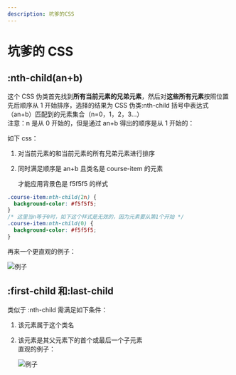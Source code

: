 ```yaml
---
description: 坑爹的CSS
---
```


# 坑爹的 CSS

## :nth-child\(an+b\)

这个 CSS 伪类首先找到**所有当前元素的兄弟元素**，然后对**这些所有元素**按照位置先后顺序从 1 开始排序，选择的结果为 CSS 伪类:nth-child 括号中表达式（an+b）匹配到的元素集合（n=0，1，2，3...）  
注意：n 是从 0 开始的，但是通过 an+b 得出的顺序是从 1 开始的：

如下 css：

1. 对当前元素的和当前元素的所有兄弟元素进行排序
2. 同时满足顺序是 an+b 且类名是 course-item 的元素

   才能应用背景色是 f5f5f5 的样式

```css
.course-item:nth-child(2n) {
  background-color: #f5f5f5;
}
/* 这里当n等于0时，如下这个样式是无效的，因为元素要从第1个开始 */
.course-item:nth-child(0) {
  background-color: #f5f5f5;
}
```

再来一个更直观的例子：

![例子](https://i.loli.net/2020/11/24/Z3nCsTNDeUL4XKt.png)

## :first-child 和:last-child

类似于 :nth-child 需满足如下条件：

1. 该元素属于这个类名
2. 该元素是其父元素下的首个或最后一个子元素  
   直观的例子：  

   ![例子](https://i.loli.net/2020/11/24/TkSg9hw43CWbXPv.png)

   
